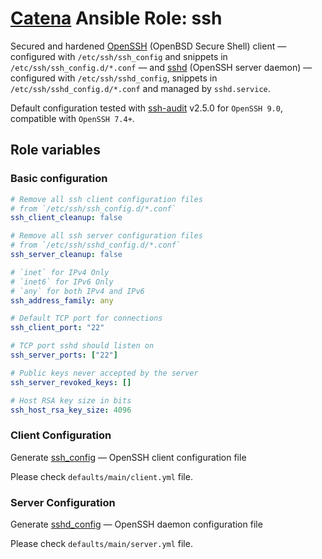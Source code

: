 # [Catena](https://github.com/alysoid/catena) Ansible Role: ssh

Secured and hardened [OpenSSH](https://wiki.archlinux.org/title/OpenSSH) (OpenBSD Secure Shell) client — configured with `/etc/ssh/ssh_config` and snippets in `/etc/ssh/ssh_config.d/*.conf` — and [sshd](https://wiki.archlinux.org/title/OpenSSH#Server_usage) (OpenSSH server daemon) — configured with `/etc/ssh/sshd_config`, snippets in `/etc/ssh/sshd_config.d/*.conf` and managed by `sshd.service`.

Default configuration tested with [ssh-audit](https://github.com/jtesta/ssh-audit) v2.5.0 for `OpenSSH 9.0`, compatible with `OpenSSH 7.4+`.

## Role variables

### Basic configuration

```yaml
# Remove all ssh client configuration files
# from `/etc/ssh/ssh_config.d/*.conf`
ssh_client_cleanup: false

# Remove all ssh server configuration files
# from `/etc/ssh/sshd_config.d/*.conf`
ssh_server_cleanup: false

# `inet` for IPv4 Only
# `inet6` for IPv6 Only
# `any` for both IPv4 and IPv6
ssh_address_family: any

# Default TCP port for connections
ssh_client_port: "22"

# TCP port sshd should listen on
ssh_server_ports: ["22"]

# Public keys never accepted by the server
ssh_server_revoked_keys: []

# Host RSA key size in bits
ssh_host_rsa_key_size: 4096
```

### Client Configuration

Generate [ssh_config](https://man.archlinux.org/man/ssh_config.5.en) — OpenSSH client configuration file

Please check `defaults/main/client.yml` file.

### Server Configuration

Generate [sshd_config](https://man.archlinux.org/man/sshd_config.5.en) — OpenSSH daemon configuration file

Please check `defaults/main/server.yml` file.
